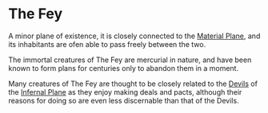 # The Fey
A minor plane of existence, it is closely connected to the [Material Plane](Material_Plane.md), and its inhabitants are ofen able to pass freely between the two.

The immortal creatures of The Fey are mercurial in nature, and have been known to form plans for centuries only to abandon them in a moment.

Many creatures of The Fey are thought to be closely related to the [Devils](/Creatures/Devils.md) of the [Infernal Plane](Infernal_Plane.md) as they enjoy making deals and pacts, although their reasons for doing so are even less discernable than that of the Devils.
